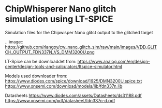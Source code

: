 # ChipWhisperer Nano glitch simulation using LT-SPICE



Simulation files for the Chipwisper Nano glitct output to the glitched target


.. image:: https://github.com/rlangoy/cw_nano_glitch_sim/raw/main/images/VDD_GLITCH_OUTPUT_FDN337N_VS_DMM3200U.png
    


LT-Spice can be downloaddet from:
https://www.analog.com/en/design-center/design-tools-and-calculators/ltspice-simulator.html

Models used downloader from:
https://www.diodes.com/spice/download/1625/DMN3200U.spice.txt
https://www.onsemi.com/download/models/lib/fdn337n.lib

Datasheets
https://www.diodes.com/assets/Datasheets/ds31188.pdf
https://www.onsemi.com/pdf/datasheet/fdn337n-d.pdf



